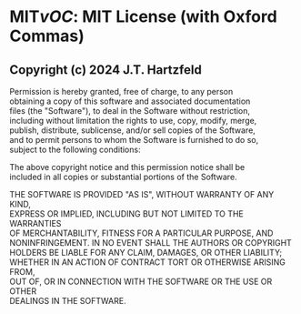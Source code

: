# MIT*vOC*: MIT License (with Oxford Commas)
## Copyright (c) 2024 J.T. Hartzfeld

Permission is hereby granted, free of charge, to any person \
obtaining a copy of this software and associated documentation \
files (the "Software"), to deal in the Software without restriction, \
including without limitation the rights to use, copy, modify, merge, \
publish, distribute, sublicense, and/or sell copies of the Software, \
and to permit persons to whom the Software is furnished to do so, \
subject to the following conditions:

The above copyright notice and this permission notice shall be \
included in all copies or substantial portions of the Software.


THE SOFTWARE IS PROVIDED "AS IS", WITHOUT WARRANTY OF ANY KIND, \
EXPRESS OR IMPLIED, INCLUDING BUT NOT LIMITED TO THE WARRANTIES \
OF MERCHANTABILITY, FITNESS FOR A PARTICULAR PURPOSE, AND \
NONINFRINGEMENT. IN NO EVENT SHALL THE AUTHORS OR COPYRIGHT \
HOLDERS BE LIABLE FOR ANY CLAIM, DAMAGES, OR OTHER LIABILITY; \
WHETHER IN AN ACTION OF CONTRACT TORT OR OTHERWISE ARISING FROM, \
OUT OF, OR IN CONNECTION WITH THE SOFTWARE OR THE USE OR OTHER \
DEALINGS IN THE SOFTWARE.
